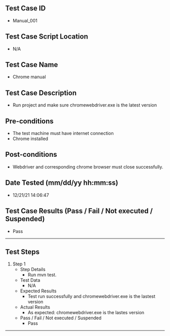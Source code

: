 ## Test Case ID
* Manual_001
## Test Case Script Location
* N/A
## Test Case Name
* Chrome manual
## Test Case Description
* Run project and make sure chromewebdriver.exe is the latest version
## Pre-conditions
* The test machine must have internet connection
* Chrome installed
## Post-conditions
* Webdriver and corresponding chrome browser must close successfully.
## Date Tested (mm/dd/yy hh:mm:ss)
* 12/21/21 14:06:47
## Test Case Results (Pass / Fail / Not executed / Suspended)
* Pass
---
## Test Steps
1. Step 1
	* Step Details
		* Run mvn test.
	* Test Data
		* N/A
	* Expected Results
		* Test run successfully and chromewebdriver.exe is the lastest version
	* Actual Results
		* As expected: chromewebdriver.exe is the lastes version
	* Pass / Fail / Not executed / Suspended
		* Pass
---
